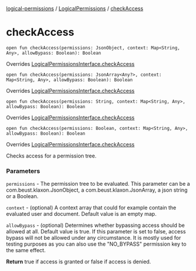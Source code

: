[logical-permissions](../index.md) / [LogicalPermissions](index.md) / [checkAccess](.)

# checkAccess

`open fun checkAccess(permissions: JsonObject, context: Map<String, Any>, allowBypass: Boolean): Boolean`

Overrides [LogicalPermissionsInterface.checkAccess](../-logical-permissions-interface/check-access.md)


`open fun checkAccess(permissions: JsonArray<Any?>, context: Map<String, Any>, allowBypass: Boolean): Boolean`

Overrides [LogicalPermissionsInterface.checkAccess](../-logical-permissions-interface/check-access.md)


`open fun checkAccess(permissions: String, context: Map<String, Any>, allowBypass: Boolean): Boolean`

Overrides [LogicalPermissionsInterface.checkAccess](../-logical-permissions-interface/check-access.md)


`open fun checkAccess(permissions: Boolean, context: Map<String, Any>, allowBypass: Boolean): Boolean`

Overrides [LogicalPermissionsInterface.checkAccess](../-logical-permissions-interface/check-access.md)

Checks access for a permission tree.

### Parameters

`permissions` - The permission tree to be evaluated. This parameter can be a com.beust.klaxon.JsonObject, a com.beust.klaxon.JsonArray, a json string or a Boolean.

`context` - (optional) A context array that could for example contain the evaluated user and document. Default value is an empty map.

`allowBypass` - (optional) Determines whether bypassing access should be allowed at all. Default value is true. If this parameter is set to false, access bypass will not be allowed under any circumstance. It is mostly used for testing purposes as you can also use the "NO_BYPASS" permission key to the same effect.

**Return**
true if access is granted or false if access is denied.

